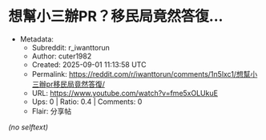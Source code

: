 # 想幫小三辦PR？移民局竟然答復...

- Metadata:
  - Subreddit: r_iwanttorun
  - Author: cuter1982
  - Created: 2025-09-01 11:13:58 UTC
  - Permalink: https://reddit.com/r/iwanttorun/comments/1n5lxc1/想幫小三辦pr移民局竟然答復/
  - URL: https://www.youtube.com/watch?v=fme5xOLUkuE
  - Ups: 0 | Ratio: 0.4 | Comments: 0
  - Flair: 分享帖

_(no selftext)_
